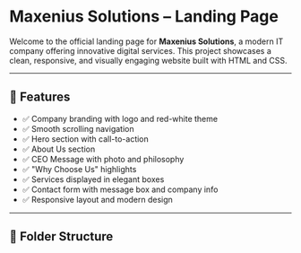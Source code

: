 
# Maxenius Solutions – Landing Page

Welcome to the official landing page for **Maxenius Solutions**, a modern IT company offering innovative digital services. This project showcases a clean, responsive, and visually engaging website built with HTML and CSS.

---

## 🚀 Features

- ✅ Company branding with logo and red-white theme
- ✅ Smooth scrolling navigation
- ✅ Hero section with call-to-action
- ✅ About Us section
- ✅ CEO Message with photo and philosophy
- ✅ "Why Choose Us" highlights
- ✅ Services displayed in elegant boxes
- ✅ Contact form with message box and company info
- ✅ Responsive layout and modern design

---

## 📁 Folder Structure
